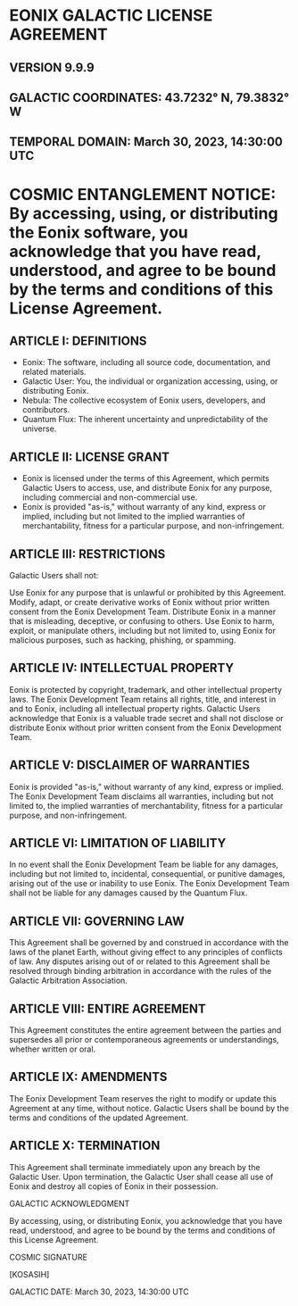 # EONIX GALACTIC LICENSE AGREEMENT

## VERSION 9.9.9

## GALACTIC COORDINATES: 43.7232° N, 79.3832° W

## TEMPORAL DOMAIN: March 30, 2023, 14:30:00 UTC

# COSMIC ENTANGLEMENT NOTICE: By accessing, using, or distributing the Eonix software, you acknowledge that you have read, understood, and agree to be bound by the terms and conditions of this License Agreement.

## ARTICLE I: DEFINITIONS

- Eonix: The software, including all source code, documentation, and related materials.
- Galactic User: You, the individual or organization accessing, using, or distributing Eonix.
- Nebula: The collective ecosystem of Eonix users, developers, and contributors.
- Quantum Flux: The inherent uncertainty and unpredictability of the universe.

## ARTICLE II: LICENSE GRANT

- Eonix is licensed under the terms of this Agreement, which permits Galactic Users to access, use, and distribute Eonix for any purpose, including commercial and non-commercial use.
- Eonix is provided "as-is," without warranty of any kind, express or implied, including but not limited to the implied warranties of merchantability, fitness for a particular purpose, and non-infringement.

## ARTICLE III: RESTRICTIONS

Galactic Users shall not:

Use Eonix for any purpose that is unlawful or prohibited by this Agreement.
Modify, adapt, or create derivative works of Eonix without prior written consent from the Eonix Development Team.
Distribute Eonix in a manner that is misleading, deceptive, or confusing to others.
Use Eonix to harm, exploit, or manipulate others, including but not limited to, using Eonix for malicious purposes, such as hacking, phishing, or spamming.

## ARTICLE IV: INTELLECTUAL PROPERTY

Eonix is protected by copyright, trademark, and other intellectual property laws.
The Eonix Development Team retains all rights, title, and interest in and to Eonix, including all intellectual property rights.
Galactic Users acknowledge that Eonix is a valuable trade secret and shall not disclose or distribute Eonix without prior written consent from the Eonix Development Team.

## ARTICLE V: DISCLAIMER OF WARRANTIES

Eonix is provided "as-is," without warranty of any kind, express or implied.
The Eonix Development Team disclaims all warranties, including but not limited to, the implied warranties of merchantability, fitness for a particular purpose, and non-infringement.

## ARTICLE VI: LIMITATION OF LIABILITY

In no event shall the Eonix Development Team be liable for any damages, including but not limited to, incidental, consequential, or punitive damages, arising out of the use or inability to use Eonix.
The Eonix Development Team shall not be liable for any damages caused by the Quantum Flux.

## ARTICLE VII: GOVERNING LAW

This Agreement shall be governed by and construed in accordance with the laws of the planet Earth, without giving effect to any principles of conflicts of law.
Any disputes arising out of or related to this Agreement shall be resolved through binding arbitration in accordance with the rules of the Galactic Arbitration Association.

## ARTICLE VIII: ENTIRE AGREEMENT

This Agreement constitutes the entire agreement between the parties and supersedes all prior or contemporaneous agreements or understandings, whether written or oral.

## ARTICLE IX: AMENDMENTS

The Eonix Development Team reserves the right to modify or update this Agreement at any time, without notice.
Galactic Users shall be bound by the terms and conditions of the updated Agreement.

## ARTICLE X: TERMINATION

This Agreement shall terminate immediately upon any breach by the Galactic User.
Upon termination, the Galactic User shall cease all use of Eonix and destroy all copies of Eonix in their possession.

GALACTIC ACKNOWLEDGMENT

By accessing, using, or distributing Eonix, you acknowledge that you have read, understood, and agree to be bound by the terms and conditions of this License Agreement.

COSMIC SIGNATURE

[KOSASIH]

GALACTIC DATE: March 30, 2023, 14:30:00 UTC
